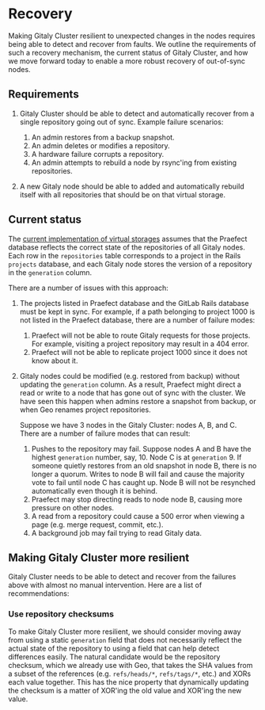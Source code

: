 # Recovery

Making Gitaly Cluster resilient to unexpected changes in the nodes
requires being able to detect and recover from faults. We outline the
requirements of such a recovery mechanism, the current status of Gitaly
Cluster, and how we move forward today to enable a more robust recovery
of out-of-sync nodes.

## Requirements

1. Gitaly Cluster should be able to detect and automatically recover
from a single repository going out of sync. Example failure scenarios:

    1. An admin restores from a backup snapshot.
    1. An admin deletes or modifies a repository.
    1. A hardware failure corrupts a repository.
    1. An admin attempts to rebuild a node by rsync'ing from existing repositories.

1. A new Gitaly node should be able to added and automatically rebuild
itself with all repositories that should be on that virtual storage.

## Current status

The [current implementation of virtual storages](virtual_storage.md)
assumes that the Praefect database reflects the correct state of the
repositories of all Gitaly nodes. Each row in the `repositories` table
corresponds to a project in the Rails `projects` database, and each
Gitaly node stores the version of a repository in the `generation` column.

There are a number of issues with this approach:

1. The projects listed in Praefect database and the GitLab Rails
database must be kept in sync. For example, if a path belonging to
project 1000 is not listed in the Praefect database, there are a number of
failure modes:

    1. Praefect will not be able to route Gitaly requests for those
    projects. For example, visiting a project repository may result in a 404
    error.
    1. Praefect will not be able to replicate project 1000 since it
    does not know about it.

1. Gitaly nodes could be modified (e.g. restored from backup) without
updating the `generation` column. As a result, Praefect might direct a
read or write to a node that has gone out of sync with the cluster. We
have seen this happen when admins restore a snapshot from backup, or
when Geo renames project repositories.

    Suppose we have 3 nodes in the Gitaly Cluster: nodes A, B, and C.  There
are a number of failure modes that can result:

    1. Pushes to the repository may fail. Suppose nodes A and B have the
    highest `generation` number, say, 10. Node C is at `generation` 9. If
    someone quietly restores from an old snapshot in node B, there is no
    longer a quorum. Writes to node B will fail and cause the majority vote
    to fail until node C has caught up. Node B will not be resynched
    automatically even though it is behind.
    1. Praefect may stop directing reads to node node B, causing more pressure on
    other nodes.
    1. A read from a repository could cause a 500 error when viewing
    a page (e.g. merge request, commit, etc.).
    1. A background job may fail trying to read Gitaly data.

## Making Gitaly Cluster more resilient

Gitaly Cluster needs to be able to detect and recover from the failures
above with almost no manual intervention. Here are a list of
recommendations:

### Use repository checksums

To make Gitaly Cluster more resilient, we should consider moving away
from using a static `generation` field that does not necessarily reflect
the actual state of the repository to using a field that can help detect
differences easily. The natural candidate would be the repository
checksum, which we already use with Geo, that takes the SHA values from
a subset of the references (e.g. `refs/heads/*`, `refs/tags/*`, etc.)
and XORs each value together. This has the nice property that
dynamically updating the checksum is a matter of XOR'ing the old value
and XOR'ing the new value.
